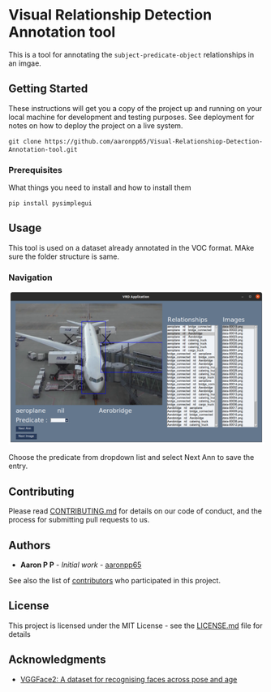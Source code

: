 # Visual Relationship Detection Annotation tool

This is a tool for annotating the ```subject-predicate-object``` relationships in an imgae.

## Getting Started

These instructions will get you a copy of the project up and running on your local machine for development and testing purposes. See deployment for notes on how to deploy the project on a live system.

```
git clone https://github.com/aaronpp65/Visual-Relationshiop-Detection-Annotation-tool.git
```

### Prerequisites

What things you need to install and how to install them

```
pip install pysimplegui
```
## Usage

This tool is used on a dataset already annotated in the VOC format. MAke sure the folder structure is same.

### Navigation

![screenshot](https://github.com/aaronpp65/Visual-Relationshiop-Detection-Annotation-tool/blob/master/images/Screenshot1.png?raw=true)

Choose the predicate from dropdown list and select Next Ann to save the entry.


## Contributing

Please read [CONTRIBUTING.md](CONTRIBUTING.md) for details on our code of conduct, and the process for submitting pull requests to us.

## Authors

* **Aaron P P** - *Initial work* - [aaronpp65](https://github.com/aaronpp65)


See also the list of [contributors](https://github.com/aaronpp65/face-recognition-vggface2/contributors) who participated in this project.

## License

This project is licensed under the MIT License - see the [LICENSE.md](LICENSE.md) file for details

## Acknowledgments

* [VGGFace2: A dataset for recognising faces across pose and age](https://arxiv.org/abs/1710.08092)


